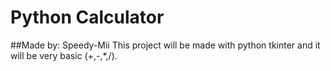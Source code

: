 # Python Calculator
##Made by: Speedy-Mii
This project will be made with python tkinter and it will be very basic (+,-,*,/).
